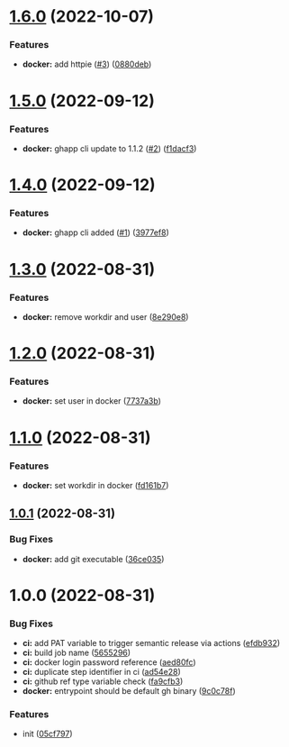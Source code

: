 # [1.6.0](https://github.com/jhagestedt/gh/compare/1.5.0...1.6.0) (2022-10-07)


### Features

* **docker:** add httpie ([#3](https://github.com/jhagestedt/gh/issues/3)) ([0880deb](https://github.com/jhagestedt/gh/commit/0880deb4e320ddc74bd0aaee0f4854700eaaec1b))

# [1.5.0](https://github.com/jhagestedt/gh/compare/1.4.0...1.5.0) (2022-09-12)


### Features

* **docker:** ghapp cli update to 1.1.2 ([#2](https://github.com/jhagestedt/gh/issues/2)) ([f1dacf3](https://github.com/jhagestedt/gh/commit/f1dacf332e01fb84624d9a63a6031da13d232606))

# [1.4.0](https://github.com/jhagestedt/gh/compare/1.3.0...1.4.0) (2022-09-12)


### Features

* **docker:** ghapp cli added ([#1](https://github.com/jhagestedt/gh/issues/1)) ([3977ef8](https://github.com/jhagestedt/gh/commit/3977ef8cde9347c3196a355c27682879d515bbb2))

# [1.3.0](https://github.com/jhagestedt/gh/compare/1.2.0...1.3.0) (2022-08-31)


### Features

* **docker:** remove workdir and user ([8e290e8](https://github.com/jhagestedt/gh/commit/8e290e89da28c5c3303bef66703173b010589553))

# [1.2.0](https://github.com/jhagestedt/gh/compare/1.1.0...1.2.0) (2022-08-31)


### Features

* **docker:** set user in docker ([7737a3b](https://github.com/jhagestedt/gh/commit/7737a3ba1e36e3a56eaba9f41f51834e873907fd))

# [1.1.0](https://github.com/jhagestedt/gh/compare/1.0.1...1.1.0) (2022-08-31)


### Features

* **docker:** set workdir in docker ([fd161b7](https://github.com/jhagestedt/gh/commit/fd161b797ccdf7c51bd16af9083dbc55aee0fed4))

## [1.0.1](https://github.com/jhagestedt/gh/compare/1.0.0...1.0.1) (2022-08-31)


### Bug Fixes

* **docker:** add git executable ([36ce035](https://github.com/jhagestedt/gh/commit/36ce035b8ed789626c282fbaea1e4d4a6242af02))

# 1.0.0 (2022-08-31)


### Bug Fixes

* **ci:** add PAT variable to trigger semantic release via actions ([efdb932](https://github.com/jhagestedt/gh/commit/efdb932fbbb5eeb8e2e4f6fa797cac1944e85f03))
* **ci:** build job name ([5655296](https://github.com/jhagestedt/gh/commit/56552965810f74abca49a3924ab0f1399d565ccc))
* **ci:** docker login password reference ([aed80fc](https://github.com/jhagestedt/gh/commit/aed80fc84a0df02ee89aad0f3b4a6522e1774b1f))
* **ci:** duplicate step identifier in ci ([ad54e28](https://github.com/jhagestedt/gh/commit/ad54e28a99fa5e9dd3856fcd37ad55b59dcc0752))
* **ci:** github ref type variable check ([fa9cfb3](https://github.com/jhagestedt/gh/commit/fa9cfb30db53edd92248921aafa664f4c32d8dea))
* **docker:** entrypoint should be default gh binary ([9c0c78f](https://github.com/jhagestedt/gh/commit/9c0c78f867b84979cb6a7318f7af2861b35cfb8e))


### Features

* init ([05cf797](https://github.com/jhagestedt/gh/commit/05cf797c2473b3e75b0f5e08ea86f744823859cf))
